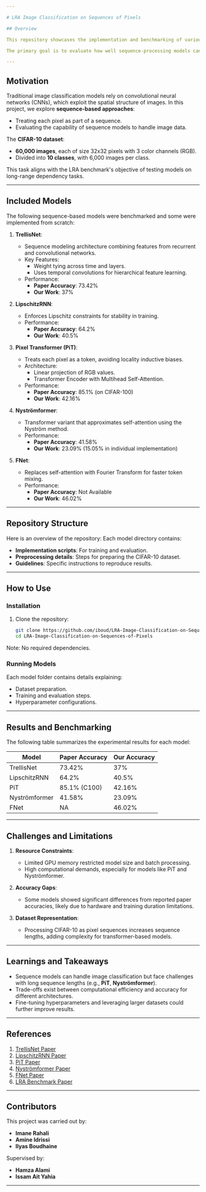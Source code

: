 ```yaml
---

# LRA Image Classification on Sequences of Pixels

## Overview

This repository showcases the implementation and benchmarking of various machine learning models for **image classification** on the **CIFAR-10 dataset**. The focus of this project is inspired by the **Long Range Arena (LRA)** benchmark, where images are processed as sequences of pixels rather than as grids.

The primary goal is to evaluate how well sequence-processing models can handle image-based tasks, and to explore their potential advantages and limitations compared to traditional image-processing architectures.

---
```


## Motivation

Traditional image classification models rely on convolutional neural networks (CNNs), which exploit the spatial structure of images. In this project, we explore **sequence-based approaches**:
- Treating each pixel as part of a sequence.
- Evaluating the capability of sequence models to handle image data.

The **CIFAR-10 dataset**:
- **60,000 images**, each of size 32x32 pixels with 3 color channels (RGB).
- Divided into **10 classes**, with 6,000 images per class.

This task aligns with the LRA benchmark's objective of testing models on long-range dependency tasks.

---

## Included Models

The following sequence-based models were benchmarked and some were implemented from scratch:

1. **TrellisNet**:
   - Sequence modeling architecture combining features from recurrent and convolutional networks.
   - Key Features:
     - Weight tying across time and layers.
     - Uses temporal convolutions for hierarchical feature learning.
   - Performance:
     - **Paper Accuracy**: 73.42%
     - **Our Work**: 37%

2. **LipschitzRNN**:
   - Enforces Lipschitz constraints for stability in training.
   - Performance:
     - **Paper Accuracy**: 64.2%
     - **Our Work**: 40.5%

3. **Pixel Transformer (PiT)**:
   - Treats each pixel as a token, avoiding locality inductive biases.
   - Architecture:
     - Linear projection of RGB values.
     - Transformer Encoder with Multihead Self-Attention.
   - Performance:
     - **Paper Accuracy**: 85.1% (on CIFAR-100)
     - **Our Work**: 42.16%

4. **Nyströmformer**:
   - Transformer variant that approximates self-attention using the Nyström method.
   - Performance:
     - **Paper Accuracy**: 41.58%
     - **Our Work**: 23.09% (15.05% in individual implementation)

5. **FNet**:
   - Replaces self-attention with Fourier Transform for faster token mixing.
   - Performance:
     - **Paper Accuracy**: Not Available
     - **Our Work**: 46.02%

---

## Repository Structure

Here is an overview of the repository:
Each model directory contains:
- **Implementation scripts**: For training and evaluation.
- **Preprocessing details**: Steps for preparing the CIFAR-10 dataset.
- **Guidelines**: Specific instructions to reproduce results.

---

## How to Use

### Installation
1. Clone the repository:
   ```bash
   git clone https://github.com/iboud/LRA-Image-Classification-on-Sequences-of-Pixels.git
   cd LRA-Image-Classification-on-Sequences-of-Pixels
   ```

Note: No required dependencies.

### Running Models
Each model folder contains details explaining:
- Dataset preparation.
- Training and evaluation steps.
- Hyperparameter configurations.

---

## Results and Benchmarking

The following table summarizes the experimental results for each model:

| Model          | Paper Accuracy | Our Accuracy |
|----------------|----------------|--------------|
| TrellisNet     | 73.42%         | 37%          |
| LipschitzRNN   | 64.2%          | 40.5%        |
| PiT            | 85.1% (C100)  | 42.16%       |
| Nyströmformer  | 41.58%         | 23.09%       |
| FNet           | NA             | 46.02%       |

---

## Challenges and Limitations

1. **Resource Constraints**:
   - Limited GPU memory restricted model size and batch processing.
   - High computational demands, especially for models like PiT and Nyströmformer.

2. **Accuracy Gaps**:
   - Some models showed significant differences from reported paper accuracies, likely due to hardware and training duration limitations.

3. **Dataset Representation**:
   - Processing CIFAR-10 as pixel sequences increases sequence lengths, adding complexity for transformer-based models.

---

## Learnings and Takeaways

- Sequence models can handle image classification but face challenges with long sequence lengths (e.g., **PiT**, **Nyströmformer**).
- Trade-offs exist between computational efficiency and accuracy for different architectures.
- Fine-tuning hyperparameters and leveraging larger datasets could further improve results.

---

## References

1. [TrellisNet Paper](https://arxiv.org/pdf/1810.06682v2)
2. [LipschitzRNN Paper](https://arxiv.org/pdf/2006.12070v3)
3. [PiT Paper](https://arxiv.org/abs/2406.09415)
4. [Nyströmformer Paper](https://arxiv.org/pdf/2102.03902)
5. [FNet Paper](https://arxiv.org/pdf/2105.03824)
6. [LRA Benchmark Paper](https://arxiv.org/abs/2011.04006)

---

## Contributors

This project was carried out by:
- **Imane Rahali**
- **Amine Idrissi**
- **Ilyas Boudhaine**

Supervised by:
- **Hamza Alami**
- **Issam Ait Yahia**

---
